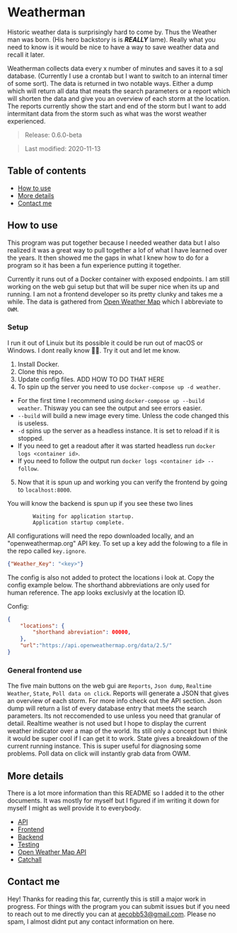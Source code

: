 # Weatherman

Historic weather data is surprisingly hard to come by. 
Thus the Weather man was born. 
(His hero backstory is is ***REALLY*** lame). 
Really what you need to know is it would be nice to have a way to save weather data and recall it later. 

Weatherman collects data every x number of minutes and saves it to a sql database. 
(Currently I use a crontab but I want to switch to an internal timer of some sort). 
The data is returned in two notable ways. 
Either a dump which will return all data that meats the search parameters or a report which will shorten the data and give you an overview of each storm at the location. 
The reports currently show the start and end of the storm but I want to add intermitant data from the storm such as what was the worst weather experienced. 

> Release:  0.6.0-beta

> Last modified:  2020-11-13

<!-- 
Currently its in a Beta phase. People can use it and it gathers weather data fine, it just needs some hand holding in the setup process. I am also still building out major systems so its not perfectly on its own yet. 
 -->

## Table of contents

- [How to use](#how-to-use)
- [More details](#more-details)
- [Contact me](#contact-me)

## How to use

This program was put together because I needed weather data but I also realized it was a great way to pull together a lof of what I have learned over the years. 
It then showed me the gaps in what I knew how to do for a program so it has been a fun experience putting it together. 

Currently it runs out of a Docker container with exposed endpoints. 
I am still working on the web gui setup but that will be super nice when its up and running. 
I am not a frontend developer so its pretty clunky and takes me a while. 
The data is gathered from [Open Weather Map](https://openweathermap.org) which I abbreviate to `OWM`. 

### Setup

I run it out of Linuix but its possible it could be run out of macOS or Windows. 
I dont really know :man_shrugging:. 
Try it out and let me know. 

1. Install Docker. 
2. Clone this repo. 
3. Update config files. ADD HOW TO DO THAT HERE
4. To spin up the server you need to use `docker-compose up -d weather`. 
  - For the first time I recommend using `docker-compose up --build weather`. Thisway you can see the output and see errors easier. 
  - `--build` will build a new image every time. Unless the code changed this is useless. 
  - `-d` spins up the server as a headless instance. It is set to reload if it is stopped. 
  - If you need to get a readout after it was started headless run `docker logs <container id>`. 
  - If you need to follow the output run `docker logs <container id> --follow`. 
5. Now that it is spun up and working you can verify the frontend by going to `localhost:8000`. 

You will know the backend is spun up if you see these two lines
```
        Waiting for application startup.
        Application startup complete.
```

All configurations will need the repo downloaded locally, and an "openweathermap.org" API key. 
To set up a key add the folowing to a file in the repo called `key.ignore`. 

```json
{"Weather_Key": "<key>"}
```

The config is also not added to protect the locations i look at. 
Copy the config example below. 
The shorthand abbreviations are only used for human reference. 
The app looks exclusivly at the location ID. 

Config:

```json
{
    "locations": {
        "shorthand abreviation": 00000,
    },
    "url":"https://api.openweathermap.org/data/2.5/"
}
```

### General frontend use

The five main buttons on the web gui are `Reports`, `Json dump`, `Realtime Weather`, `State`, `Poll data on click`. 
Reports will generate a JSON that gives an overview of each storm. 
For more info check out the API section. 
Json dump will return a list of every database entry that meets the search parameters. 
Its not reccomended to use unless you need that granular of detail. 
Realtime weather is not used but I hope to display the current weather indicator over a map of the world. 
Its still only a concept but I think it would be super cool if I can get it to work. 
State gives a breakdown of the current running instance. 
This is super useful for diagnosing some problems. 
Poll data on click will instantly grab data from OWM. 

## More details

There is a lot more information than this README so I added it to the other documents. 
It was mostly for myself but I figured if im writing it down for myself I might as well provide it to everybody. 

- [API](docs/api.md)
- [Frontend](docs/frontend.md)
- [Backend](docs/backend.md)
- [Testing](docs/testing.md)
- [Open Weather Map API](docs/open_weather_map_api.md)
- [Catchall](docs/catchall.md)

## Contact me

Hey! Thanks for reading this far, currently this is still a major work in progress. 
For things with the program you can submit issues but if you need to reach out to me directly 
you can at <aecobb53@gmail.com>. 
Please no spam, I almost didnt put any contact information on here. 
